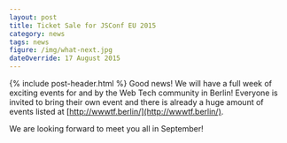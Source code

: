 ```yaml
---
layout: post
title: Ticket Sale for JSConf EU 2015
category: news
tags: news
figure: /img/what-next.jpg
dateOverride: 17 August 2015
---
```


{% include post-header.html %}
Good news! We will have a full week of exciting events for and by the Web Tech community in Berlin! Everyone is invited to bring their own event and there is already a huge amount of events listed at [http://wwwtf.berlin/](http://wwwtf.berlin/).

We are looking forward to meet you all in September!
